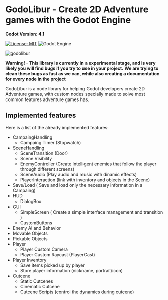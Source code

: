# GodoLibur - Create 2D Adventure games with the Godot Engine

**Godot Version: 4.1**

[![License: MIT](https://img.shields.io/badge/License-MIT-yellow.svg)](https://opensource.org/licenses/MIT)
![Godot Engine](https://img.shields.io/badge/GODOT-%23FFFFFF.svg?style=for-the-badge&logo=godot-engine)

![godolibur](https://github.com/Programando-o-Mundo/GodoLibur/assets/9157977/9e241a08-6583-4dd6-a1d8-256647c53482)

**Warning! - This library is currently in a experimental stage, and is very likely you will find bugs if you try to use in your project.**
**We are trying to clean these bugs as fast as we can, while also creating a documentation for every node in the project**

GodoLibur is a node library for helping Godot developers create 2D Adventure games, with custom nodes specially made to
solve most common features adventure games has.

## Implemented features

Here is a list of the already implemented features:

* CampaingHandling
  * Campaing Timer (Stopwatch)
* SceneHandling
  * SceneTransition (Door)
  * Scene Visibility
  * EnemyController (Create Intelligent enemies that follow the player through different screens)
  * SceneAudio (Play audio and music with dinamic effects)
  * PlayerInteraction (link with inventory and objects in the Scene)
* Save/Load ( Save and load only the necessary information in a Campaing)
* HUD
  * DialogBox 
* GUI
  * SimpleScreen ( Create a simple interface management and transition )
  * CustomButtons
* Enemy AI and Behavior
* Movable Objects
* Pickable Objects
* Player
  * Player Custom Camera
  * Player Custom Raycast (PlayerCast)
* Player Inventory
  * Save items picked up by player
  * Store player information (nickname, portrait/icon) 
* Cutcene
  * Static Cutcenes
  * Cinematic Cutcene
  * Cutcene Scripts (control the dynamics during cutcene)  
